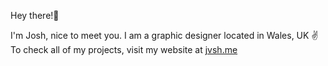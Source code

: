 Hey there!👋

I'm Josh, nice to meet you. I am a graphic designer located in Wales, UK ✌️ 
To check all of my projects, visit my website at [jvsh.me](https://jvsh.me)

